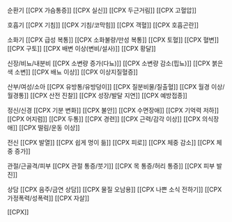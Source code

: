 순환기
[[CPX 가슴통증]]
[[CPX 실신]]
[[CPX 두근거림]]
[[CPX 고혈압]]

호흡기
[[CPX 기침]]
[[CPX 기침/코막힘]]
[[CPX 객혈]]
[[CPX 호흡곤란]]

소화기
[[CPX 급성 복통]]
[[CPX 소화불량/만성 복통]]
[[CPX 토혈]]
[[CPX 혈변]]
[[CPX 구토]]
[[CPX 배변 이상(변비/설사)]]
[[CPX 황달]]

신장/비뇨/내분비
[[CPX 소변량 증가(다뇨)]]
[[CPX 소변량 감소(핍뇨)]]
[[CPX 붉은색 소변]]
[[CPX 배뇨 이상]]
[[CPX 이상지질혈증]]

산부/여성/소아
[[CPX 유방통/유방덩이]]
[[CPX 질분비물/질출혈]]
[[CPX 월경 이상/월경통]]
[[CPX 산전 진찰]]
[[CPX 성장/발달 지연]]
[[CPX 예방접종]]

정신/신경
[[CPX 기분 변화]]
[[CPX 불안]]
[[CPX 수면장애]]
[[CPX 기억력 저하]]
[[CPX 어지럼]]
[[CPX 두통]]
[[CPX 경련]]
[[CPX 근력/감각 이상]]
[[CPX 의식장애]]
[[CPX 떨림/운동 이상]]

전신
[[CPX 발열]]
[[CPX 쉽게 멍이 듦]]
[[CPX 피로]]
[[CPX 체중 감소]]
[[CPX 체중 증가]]

관절/근골격/피부
[[CPX 관절 통증/붓기]]
[[CPX 목 통증/허리 통증]]
[[CPX 피부 발진]]

상담
[[CPX 음주/금연 상담]]
[[CPX 물질 오남용]]
[[CPX 나쁜 소식 전하기]]
[[CPX 가정폭력/성폭력]]
[[CPX 자살]]




[[CPX]]
